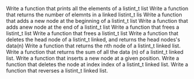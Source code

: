 Write a function that prints all the elements of a listint_t list
Write a function that returns the number of elemnts in a linked listint_t lis
Write a function that adds a new node at the beginning of a listint_t list
Write a function that adds anew node at the end of a listint_t list
Write a function that frees a listint_t list
Write a function that frees a listint_t list
Write a function that deletes the head node of a listint_t linked, and returns the head nodes's data(n)
Write a function that returns the nth node of a listint_t linked list.
Write a function that returns the sum of all the data (n) of a listint_t linked list.
Write a function that inserts a new node at a given position.
Write a function that deletes the node at index index of a listint_t linked list.
Write a function that reverses a listint_t linked list.
